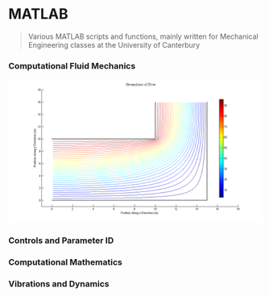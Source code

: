 MATLAB
======

> Various MATLAB scripts and functions, mainly written for Mechanical Engineering classes at the University of Canterbury

### Computational Fluid Mechanics

![Stream Lines](https://github.com/benjmunro/MatLAB/blob/master/Computational%20Fluid%20Mechanics/Flow%20Streamlines.tif)

### Controls and Parameter ID




### Computational Mathematics





### Vibrations and Dynamics

